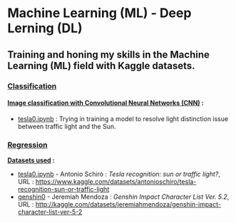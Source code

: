 # Machine Learning (ML) - Deep Lerning (DL)
## **Training and honing my skills in the Machine Learning (ML) field with Kaggle datasets.**

### <ins>Classification</ins>

#### **<ins>Image classification with Convolutional Neural Networks (CNN)</ins> :**

- [<ins>tesla0.ipynb</ins>](https://github.com/L3N-L3N/machine_learning/blob/main/tesla0.ipynb) : Trying in training a model to resolve light distinction issue between traffic light and the Sun.

### <ins>Regression</ins>

**<ins>Datasets used</ins> :** 

- [<ins>tesla0.ipynb</ins>](https://github.com/L3N-L3N/machine_learning/blob/main/tesla0.ipynb) - Antonio Schirò : *Tesla recognition: sun or traffic light?*, URL : https://www.kaggle.com/datasets/antonioschiro/tesla-recognition-sun-or-traffic-light
- <ins>genshin0</ins> - Jeremiah Mendoza : *Genshin Impact Character List Ver. 5.2*, URL : http://kaggle.com/datasets/jeremiahmendoza/genshin-impact-character-list-ver-5-2
